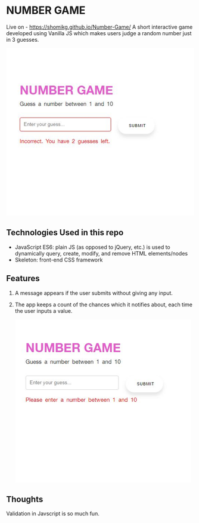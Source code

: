 # NUMBER GAME

Live on - https://shomikg.github.io/Number-Game/
A short interactive game developed using Vanilla JS which makes users judge a random number just in 3 guesses.

![Web application with text input values inputted](screenshot.JPG)

## Technologies Used in this repo

* JavaScript ES6: plain JS (as opposed to jQuery, etc.) is used to dynamically query, create, modify, and remove HTML elements/nodes
* Skeleton: front-end CSS framework

## Features

1. A message appears if the user submits without giving any input.

2. The app keeps a count of the chances which it notifies about, each time the user inputs a value.

   ![Error message appears if any of the form inputs are left blank](screenshot2.JPG)

## Thoughts

Validation in Javscript is so much fun.
